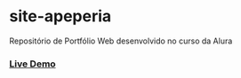 # site-apeperia

Repositório de Portfólio Web desenvolvido no curso da Alura

### [Live Demo](https://ana-dante.github.io/site-apeperia/)
